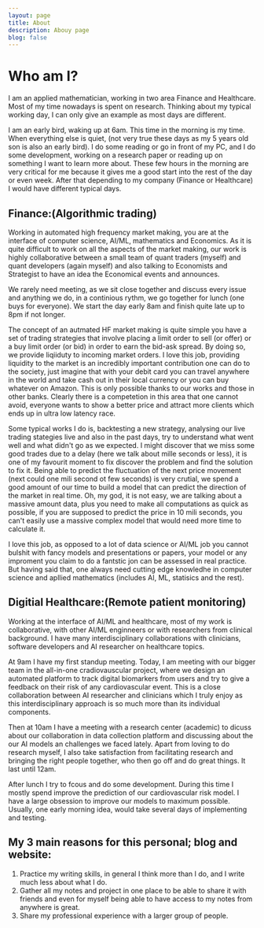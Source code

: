```yaml
---
layout: page
title: About
description: Abouy page
blog: false
---
```

# Who am I?
I am an applied mathematician, working  in two area Finance and Healthcare. Most of my time nowadays is spent on research. Thinking about my typical working day, I can only give an example as most days are different.

I am an early bird, waking up at 6am. This time in the morning is my time. When everything else is quiet, (not very true these days as my 5 years old son is also an early bird). I do some reading or go in front of my PC, and I do some development, working on a research paper or reading up on something I want to learn more about. These few hours in the morning are very critical for me because it gives me a good start into the rest of the day or even week.
After that depending to my company (Finance or Healthcare) I would have different typical days.

## Finance:(Algorithmic trading)
Working in automated high frequency market making, you are at the interface of computer science, AI/ML, mathematics and Economics. As it is quite difficult to work on all the aspects of the market making, our work is highly collaborative between a small team of quant traders (myself) and quant developers (again myself) and also talking to Economists and Strategist to have an idea the Economical events and announces. 

We rarely need meeting, as we sit close together and discuss every issue and anything we do, in a continious rythm, we go together for lunch (one buys for everyone). We start the day early 8am and finish quite late up to 8pm if not longer. 

The concept of an autmated HF market making is quite simple you have 
a set of trading strategies that involve placing a limit order to sell (or offer) or a buy limit order (or bid) in order to earn the bid-ask spread. By doing so, we provide liqiiduty to incoming market orders. I love this job, providing liquidity to the market is an incredibly important contribution one can do to the society, just imagine that with your debit card you can travel anywhere in the world and take cash out in their local currency or you can buy whatever on Amazon. This is only possible thanks to our works and those in other banks. Clearly there is a competetion in this area that one cannot avoid, everyone wants to show a better price and attract more clients which ends up in ultra low latency race.

Some typical works I do is, backtesting a new strategy, analysing our live trading stategies live and also in the past days, try to understand what went well and what didn't go as we expected. I might discover that we miss some good trades due to a delay (here we talk about mille seconds or less), it is one of my favourit moment to fix discover the problem and find the solution to fix it. Being able to predict the fluctuation of the next price movement (next could one mili second ot few seconds) is very crutial, we spend a good amount of our time to build a model that can predict the direction of the market in real time. Oh, my god, it is not easy, we are talking about a massive amount data, plus you need to make all computations as quick as possible, if you are supposed to predict the price in 10 mili seconds, you can't easily use a massive complex model that would need more time to calculate it.

I love this job, as opposed to a lot of data science or AI/ML job you cannot bulshit with fancy models and presentations or papers, your model or any improment you claim to do a fantstic jon can be assessed in real practice. But having said that, one always need cutting edge knowledhe in computer science and apllied mathematics (includes AI, ML, statisics and the rest).



## Digitial Healthcare:(Remote patient monitoring)

Working at the interface of AI/ML and healthcare, most of my work is collaborative, with other AI/ML enginneers or with researchers from clinical background. I have many interdisciplinary collaborations with clinicians, software developers and AI researcher on healthcare topics.

At 9am I have my first standup meeting. Today, I am meeting with our bigger team in the all-in-one cradiovauscular project, where we design an automated platform to track digital biomarkers from users and try to give a feedback on their risk of any cardiovascular event. This is a close collaboration between AI researcher and clinicians which I truly enjoy as this interdisciplinary approach is so much more than its individual components.

Then at 10am I have a meeting with a research center (academic) to dicuss about our collaboration in data collection platform and discussing about the our AI models an challenges we faced lately. Apart from loving to do research myself, I also take satisfaction from facilitating research and bringing the right people together, who then go off and do great things. It last until 12am.


After lunch I try to fcous and do some development. During this time I mostly spend improve the prediction of our cardiovascular risk model. I have a large obsession to improve our models to maximum possible. Usually, one early morning idea, would take several days of implementing and testing.


## My 3 main reasons for this personal; blog and website:
<ol><li>  Practice my writing skills, in general I think more than I do, and I write much less about what I do.
</li><li> Gather all my notes and project in one place to be able to share it with friends and even for myself being able to have access to my notes from anywhere is great.
</li><li> Share my professional experience with a larger group of people.
</li></ol>
